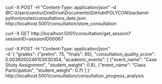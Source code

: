 curl -X POST -H "Content-Type: application/json" -d @C:\\Users\\xenhu\\OneDrive\\Documents\\GitHub\\POLYCON\\backend-python\\routes\\consultations_date.json http://localhost:5001/consultation/store_consultation

curl -X GET http://localhost:5001/consultation/get_session?sessionID=sessionID00067

curl -X POST -H "Content-Type: application/json" \
  -d '{
    "grades": {"prelim": 75, "finals": 85},
    "consultation_quality_score": 0.0036050246103030304,
    "academic_events": [
      {"event_name": "Case Study Assignment", "student_weight": 0.8},
      {"event_name": "Class Participation", "student_weight": 0.7}
    ]
  }' http://localhost:5001/consultation/consultation_progress_analysis

  